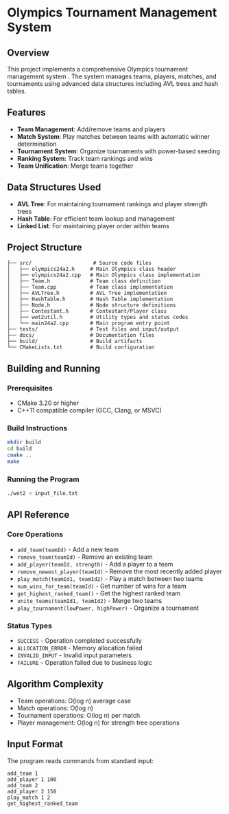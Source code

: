 # Olympics Tournament Management System

## Overview
This project implements a comprehensive Olympics tournament management system . The system manages teams, players, matches, and tournaments using advanced data structures including AVL trees and hash tables.

## Features
- **Team Management**: Add/remove teams and players
- **Match System**: Play matches between teams with automatic winner determination
- **Tournament System**: Organize tournaments with power-based seeding
- **Ranking System**: Track team rankings and wins
- **Team Unification**: Merge teams together

## Data Structures Used
- **AVL Tree**: For maintaining tournament rankings and player strength trees
- **Hash Table**: For efficient team lookup and management
- **Linked List**: For maintaining player order within teams

## Project Structure
```
├── src/                    # Source code files
│   ├── olympics24a2.h     # Main Olympics class header
│   ├── olympics24a2.cpp   # Main Olympics class implementation
│   ├── Team.h             # Team class definition
│   ├── Team.cpp           # Team class implementation
│   ├── AVLTree.h          # AVL Tree implementation
│   ├── HashTable.h        # Hash Table implementation
│   ├── Node.h             # Node structure definitions
│   ├── Contestant.h       # Contestant/Player class
│   ├── wet2util.h         # Utility types and status codes
│   └── main24a2.cpp       # Main program entry point
├── tests/                 # Test files and input/output
├── docs/                  # Documentation files
├── build/                 # Build artifacts
└── CMakeLists.txt         # Build configuration
```

## Building and Running

### Prerequisites
- CMake 3.20 or higher
- C++11 compatible compiler (GCC, Clang, or MSVC)

### Build Instructions
```bash
mkdir build
cd build
cmake ..
make
```

### Running the Program
```bash
./wet2 < input_file.txt
```

## API Reference

### Core Operations
- `add_team(teamId)` - Add a new team
- `remove_team(teamId)` - Remove an existing team
- `add_player(teamId, strength)` - Add a player to a team
- `remove_newest_player(teamId)` - Remove the most recently added player
- `play_match(teamId1, teamId2)` - Play a match between two teams
- `num_wins_for_team(teamId)` - Get number of wins for a team
- `get_highest_ranked_team()` - Get the highest ranked team
- `unite_teams(teamId1, teamId2)` - Merge two teams
- `play_tournament(lowPower, highPower)` - Organize a tournament

### Status Types
- `SUCCESS` - Operation completed successfully
- `ALLOCATION_ERROR` - Memory allocation failed
- `INVALID_INPUT` - Invalid input parameters
- `FAILURE` - Operation failed due to business logic

## Algorithm Complexity
- Team operations: O(log n) average case
- Match operations: O(log n) 
- Tournament operations: O(log n) per match
- Player management: O(log n) for strength tree operations

## Input Format
The program reads commands from standard input:
```
add_team 1
add_player 1 100
add_team 2
add_player 2 150
play_match 1 2
get_highest_ranked_team
```
